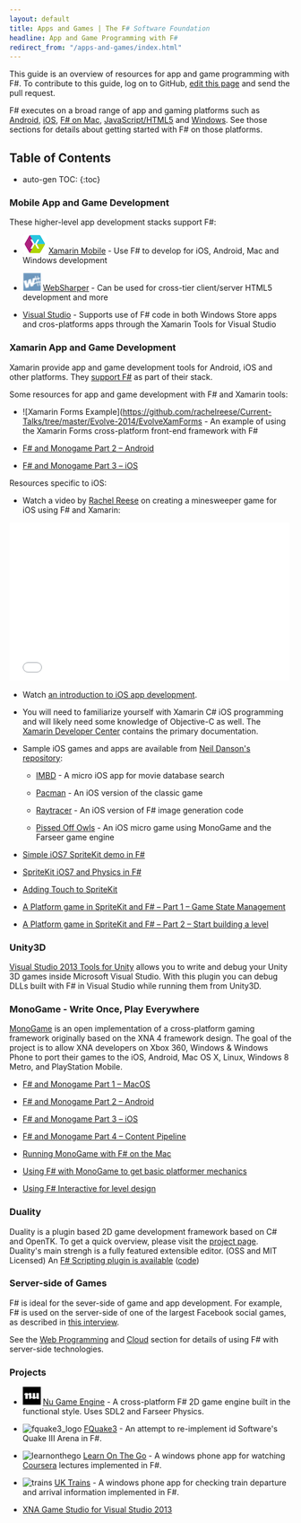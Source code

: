 ```yaml
---
layout: default
title: Apps and Games | The F# Software Foundation
headline: App and Game Programming with F#
redirect_from: "/apps-and-games/index.html"
---
```


This guide is an overview of resources for app and game programming with F#. To contribute to this guide, log on to GitHub, [edit this page](https://github.com/fsharp/fsfoundation/edit/gh-pages/guides/apps-and-games/index.md) and send the pull request.


F# executes on a broad range of app and gaming platforms such as  [Android](/use/android/), [iOS](/use/ios/), 
[F# on Mac](/use/mac/), [JavaScript/HTML5](/webstacks) and [Windows](/use/windows/). See those 
sections for details about getting started with F# on those platforms.

## Table of Contents

* auto-gen TOC:
{:toc}


### Mobile App and Game Development 

These higher-level app development stacks support F#:

* ![XamarinStudio](/images/thumbs/xamarin-studio.png)&nbsp;[Xamarin Mobile](http://docs.xamarin.com/guides/cross-platform/getting_started/introduction_to_mobile_development) - Use F# to develop for iOS, Android, Mac and Windows development

* ![WebSharper](/images/thumbs/WebSharper.png)&nbsp;[WebSharper](http://websharper.com) - Can be used for cross-tier client/server HTML5 development and more

* [Visual Studio](http://msdn.microsoft.com/en-us/library/vstudio/hh913781.aspx) - Supports use of F# code in both Windows Store apps and cros-platforms apps through the Xamarin Tools for Visual Studio

### Xamarin App and Game Development 

Xamarin provide app and game development tools for Android, iOS and other platforms. They [support F#](http://docs.xamarin.com/guides/cross-platform/fsharp/fsharp_support_overview) as part of their stack. 


Some resources for app and game development with F# and Xamarin tools:

* ![Xamarin Forms Example](https://github.com/rachelreese/Current-Talks/tree/master/Evolve-2014/EvolveXamForms - An example of using the Xamarin Forms cross-platform front-end framework with F#

* [F# and Monogame Part 2 – Android](http://neildanson.wordpress.com/2013/07/31/f-and-monogame-part-2-android/)

* [F# and Monogame Part 3 – iOS](http://neildanson.wordpress.com/2013/07/31/f-and-monogame-part-3-ios/)

Resources specific to iOS:

* Watch a video by [Rachel Reese](https://twitter.com/rachelreese) on creating a minesweeper game for iOS using F# and Xamarin:

<div>
  <iframe src="//player.vimeo.com/video/97516216" width="500" height="281" frameborder="0" webkitallowfullscreen mozallowfullscreen allowfullscreen></iframe> 
</div>


* Watch [an introduction to iOS app development](http://skillsmatter.com/podcast/scala/f-on-ipad-and-iphone-with-xamarin-studio/mh-7404).

* You will need to familiarize yourself with Xamarin C# iOS programming and will likely need some knowledge of 
Objective-C as well.  The [Xamarin Developer Center](http://docs.xamarin.com/) contains the primary documentation. 

* Sample iOS games and apps are available from [Neil Danson's repository](https://bitbucket.org/thedo666/):
 
  * [IMBD](https://bitbucket.org/thedo666/imdb) -  A micro iOS app for movie database search

  * [Pacman](https://bitbucket.org/thedo666/pacman) -  An iOS version of the classic game 

  * [Raytracer](https://bitbucket.org/thedo666/raytracer) - An iOS version of F# image generation code

  * [Pissed Off Owls](https://bitbucket.org/thedo666/pissed-off-owls) - An iOS micro game using MonoGame and the
    Farseer game engine


* [Simple iOS7 SpriteKit demo in F#](http://neildanson.wordpress.com/2013/09/19/simple-spritekit-demo-in-f/)

* [SpriteKit iOS7 and Physics in F#](http://neildanson.wordpress.com/2013/09/24/spritekit-and-physics-in-f/)

* [Adding Touch to SpriteKit](http://7sharpnine.com/posts/adding-touch-to-spritekit/)

* [A Platform game in SpriteKit and F# – Part 1 – Game State Management](http://neildanson.wordpress.com/2013/10/08/a-platform-game-in-spritekit-and-f-part-1-game-state-management/)

* [A Platform game in SpriteKit and F# – Part 2 – Start building a level](http://neildanson.wordpress.com/2013/10/08/a-platform-game-in-spritekit-and-f-part-2-start-building-a-level/)


### Unity3D

[Visual Studio 2013 Tools for Unity](http://visualstudiogallery.msdn.microsoft.com/20b80b8c-659b-45ef-96c1-437828fe7cf2) allows you to write and debug your Unity 3D games inside Microsoft Visual Studio.
With this plugin you can debug DLLs built with F# in Visual Studio while running them from Unity3D.

### MonoGame - Write Once, Play Everywhere

[MonoGame](http://www.monogame.net/) is an open implementation of a cross-platform gaming framework originally
based on the XNA 4 framework design. The goal of the project is to allow XNA developers on Xbox 360, Windows & Windows Phone to port 
their games to the iOS, Android, Mac OS X, Linux, Windows 8 Metro, and PlayStation 
Mobile.  

* [F# and Monogame Part 1 – MacOS](http://neildanson.wordpress.com/2013/07/30/f-and-monogame/)

* [F# and Monogame Part 2 – Android](http://neildanson.wordpress.com/2013/07/31/f-and-monogame-part-2-android/)

* [F# and Monogame Part 3 – iOS](http://neildanson.wordpress.com/2013/07/31/f-and-monogame-part-3-ios/)

* [F# and Monogame Part 4 – Content Pipeline](http://neildanson.wordpress.com/2013/08/13/f-and-monogame-part-4-content-pipeline/)

* [Running MonoGame with F# on the Mac](http://7sharpnine.com/posts/Fsharp-and-MonoGame-on-the-Mac/)

* [Using F# with MonoGame to get basic platformer mechanics](http://bruinbrown.wordpress.com/2013/10/06/making-a-platformer-in-f-with-monogame/)

* [Using F# Interactive for level design](http://bruinbrown.wordpress.com/2013/10/21/f-interactive-for-level-design/)


### Duality 

Duality is a plugin based 2D game development framework based on C# and OpenTK. To get a quick overview, please visit the [project page](http://duality.fetzenet.de). Duality's main strengh is a fully featured extensible editor. (OSS and MIT Licensed)
An [F# Scripting plugin is available](http://www.roundcrisis.com/2014/04/21/Fsharp-scripting-for-the-game-engine/) ([code](https://github.com/BraveSirAndrew/DualityScripting))

### Server-side of Games

F# is ideal for the sever-side of game and app development. For example, F# is used on the server-side of one of 
the largest Facebook social games, as described in [this interview](http://www.dotnetrocks.com/default.aspx?ShowNum=846).

See the [Web Programming](/webstacks) and [Cloud](/cloud) section for details of using F# with server-side technologies. 



  
### Projects


* ![Nu Game Engine](https://github.com/bryanedds/FPWorks/blob/master/Nu/Promotional/Nu%20Icon.png?raw=true)&nbsp;[Nu Game Engine](https://github.com/bryanedds/FPWorks) - A cross-platform F# 2D game engine built in the functional style. Uses SDL2 and Farseer Physics.

* ![fquake3_logo](https://raw.github.com/TIHan/FQuake3/master/fquake3_logo_32x32.png)&nbsp;[FQuake3](https://github.com/TIHan/FQuake3) - An attempt to re-implement id Software's Quake III Arena in F#.

* ![learnonthego](https://f.cloud.github.com/assets/738761/1654048/bb001dfe-5b42-11e3-92b6-6a7e6c28241c.png)&nbsp;[Learn On The Go](https://github.com/ovatsus/Apps/tree/master/LearnOnTheGo) - A windows phone app for watching [Coursera](https://www.coursera.org/) lectures implemented in F#.

* ![trains](https://f.cloud.github.com/assets/738761/1654047/b96c323e-5b42-11e3-9856-c000c6206ead.png)&nbsp;[UK Trains](https://github.com/ovatsus/Apps/tree/master/Trains) - A windows phone app for checking train departure and arrival information implemented in F#.

* [XNA Game Studio for Visual Studio 2013](https://msxna.codeplex.com/)
